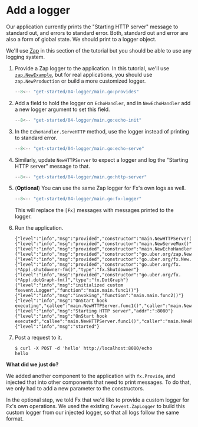 # Add a logger

Our application currently prints
the "Starting HTTP server" message to standard out,
and errors to standard error.
Both, standard out and error are also a form of global state.
We should print to a logger object.

We'll use [Zap](https://pkg.go.dev/go.uber.org/zap) in this section of the tutorial
but you should be able to use any logging system.

1. Provide a Zap logger to the application.
   In this tutorial, we'll use [`zap.NewExample`](https://pkg.go.dev/go.uber.org/zap#NewExample),
   but for real applications, you should use `zap.NewProduction`
   or build a more customized logger.

     ```go
     --8<-- "get-started/04-logger/main.go:provides"
     ```

2. Add a field to hold the logger on `EchoHandler`,
   and in `NewEchoHandler` add a new logger argument to set this field.

     ```go
     --8<-- "get-started/04-logger/main.go:echo-init"
     ```

3. In the `EchoHandler.ServeHTTP` method,
   use the logger instead of printing to standard error.

     ```go
     --8<-- "get-started/04-logger/main.go:echo-serve"
     ```

4. Similarly, update `NewHTTPServer` to expect a logger
   and log the "Starting HTTP server" message to that.

     ```go
     --8<-- "get-started/04-logger/main.go:http-server"
     ```

5. (**Optional**) You can use the same Zap logger for Fx's own logs as well.

     ```go
     --8<-- "get-started/04-logger/main.go:fx-logger"
     ```

     This will replace the `[Fx]` messages with messages printed to the logger.

6. Run the application.

     ```
     {"level":"info","msg":"provided","constructor":"main.NewHTTPServer()","type":"*http.Server"}
     {"level":"info","msg":"provided","constructor":"main.NewServeMux()","type":"*http.ServeMux"}
     {"level":"info","msg":"provided","constructor":"main.NewEchoHandler()","type":"*main.EchoHandler"}
     {"level":"info","msg":"provided","constructor":"go.uber.org/zap.NewExample()","type":"*zap.Logger"}
     {"level":"info","msg":"provided","constructor":"go.uber.org/fx.New.func1()","type":"fx.Lifecycle"}
     {"level":"info","msg":"provided","constructor":"go.uber.org/fx.(*App).shutdowner-fm()","type":"fx.Shutdowner"}
     {"level":"info","msg":"provided","constructor":"go.uber.org/fx.(*App).dotGraph-fm()","type":"fx.DotGraph"}
     {"level":"info","msg":"initialized custom fxevent.Logger","function":"main.main.func1()"}
     {"level":"info","msg":"invoking","function":"main.main.func2()"}
     {"level":"info","msg":"OnStart hook executing","callee":"main.NewHTTPServer.func1()","caller":"main.NewHTTPServer"}
     {"level":"info","msg":"Starting HTTP server","addr":":8080"}
     {"level":"info","msg":"OnStart hook executed","callee":"main.NewHTTPServer.func1()","caller":"main.NewHTTPServer","runtime":"6.292µs"}
     {"level":"info","msg":"started"}
     ```

7. Post a request to it.

     ```shell
     $ curl -X POST -d 'hello' http://localhost:8080/echo
     hello
     ```

**What did we just do?**

We added another component to the application with `fx.Provide`,
and injected that into other components that need to print messages.
To do that, we only had to add a new parameter to the constructors.

In the optional step,
we told Fx that we'd like to provide a custom logger for Fx's own operations.
We used the existing `fxevent.ZapLogger` to build this custom logger from our
injected logger, so that all logs follow the same format.
